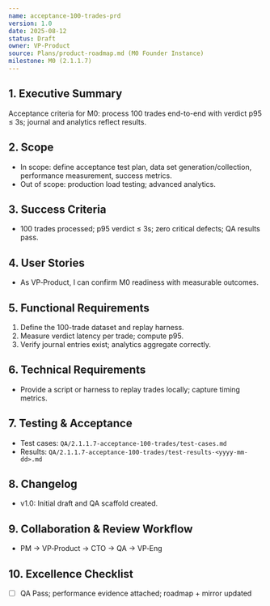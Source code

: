 ```yaml
---
name: acceptance-100-trades-prd
version: 1.0
date: 2025-08-12
status: Draft
owner: VP‑Product
source: Plans/product-roadmap.md (M0 Founder Instance)
milestone: M0 (2.1.1.7)
---
```


## 1. Executive Summary
Acceptance criteria for M0: process 100 trades end-to-end with verdict p95 ≤ 3s; journal and analytics reflect results.

## 2. Scope
- In scope: define acceptance test plan, data set generation/collection, performance measurement, success metrics.
- Out of scope: production load testing; advanced analytics.

## 3. Success Criteria
- 100 trades processed; p95 verdict ≤ 3s; zero critical defects; QA results pass.

## 4. User Stories
- As VP‑Product, I can confirm M0 readiness with measurable outcomes.

## 5. Functional Requirements
1. Define the 100-trade dataset and replay harness.
2. Measure verdict latency per trade; compute p95.
3. Verify journal entries exist; analytics aggregate correctly.

## 6. Technical Requirements
- Provide a script or harness to replay trades locally; capture timing metrics.

## 7. Testing & Acceptance
- Test cases: `QA/2.1.1.7-acceptance-100-trades/test-cases.md`
- Results: `QA/2.1.1.7-acceptance-100-trades/test-results-<yyyy-mm-dd>.md`

## 8. Changelog
- v1.0: Initial draft and QA scaffold created.

## 9. Collaboration & Review Workflow
- PM → VP‑Product → CTO → QA → VP‑Eng

## 10. Excellence Checklist
- [ ] QA Pass; performance evidence attached; roadmap + mirror updated


